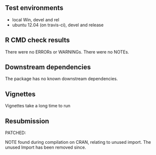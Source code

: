 ## Test environments
* local Win, devel and rel
* ubuntu 12.04 (on travis-ci), devel and release


## R CMD check results
There were no ERRORs or WARNINGs. 
There were no NOTEs.


## Downstream dependencies
The package has no known downstream dependencies.

## Vignettes

Vignettes take a long time to run

## Resubmission

PATCHED:

NOTE found during compilation on CRAN, relating to unused import.
The unused Import has been removed since.
